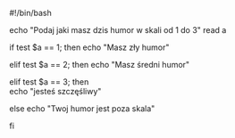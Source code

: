 #!/bin/bash

echo "Podaj jaki masz dzis humor w skali od 1 do 3"
read a

if test $a == 1; then
echo "Masz zły humor"

elif test $a == 2; then
echo "Masz średni humor"

elif test $a == 3; then  
echo "jesteś szczęśliwy"

else 
echo "Twoj humor jest poza skala" 

fi

